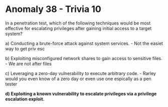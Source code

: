 # Anomaly 38 - Trivia 10

In a penetration test, which of the following techniques would be most effective for escalating privileges after gaining initial access to a target system?

a) Conducting a brute-force attack against system services. - Not the easiet way to get priv esc

b) Exploiting misconfigured network shares to gain access to sensitive files. - We are not after files

c) Leveraging a zero-day vulnerability to execute arbitrary code. - Rarley would you even know of a zero day or even use one espically as a pen tester

**d) Exploiting a known vulnerability to escalate privileges via a privilege escalation exploit.** 
